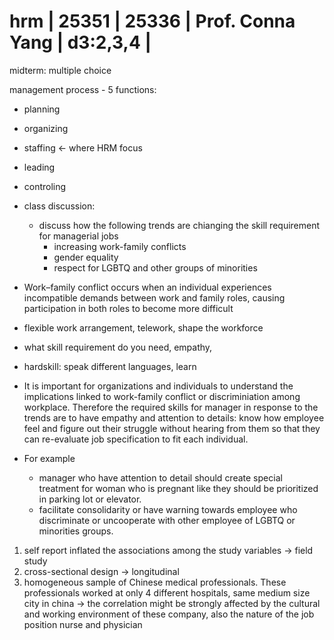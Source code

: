 # hrm | 25351    | 25336     | Prof. Conna Yang   | d3:2,3,4 |

midterm: multiple choice

management process - 5 functions:
- planning
- organizing
- staffing <- where HRM focus
- leading
- controling

- class discussion:
  - discuss how the following trends are chianging the skill requirement for managerial jobs
    - increasing work-family conflicts
    - gender equality
    - respect for LGBTQ and other groups of minorities

- Work–family conflict occurs when an individual experiences incompatible demands between work and family roles, causing participation in both roles to become more difficult
- flexible work arrangement, telework, shape the workforce
- what skill requirement do you need, empathy, 
- hardskill: speak different languages, learn

- It is important for organizations and individuals to understand the implications linked to work-family conflict or discriminiation among workplace. Therefore the required skills for manager in response to the trends are to have empathy and attention to details: know how employee feel and figure out their struggle without hearing from them so that they can re-evaluate job specification to fit each individual.
- For example
  - manager who have attention to detail should create special treatment for woman who is pregnant like they should be prioritized in parking lot or elevator.  
  - facilitate consolidarity or have warning towards employee who discriminate or uncooperate with other employee of LGBTQ or minorities groups.
 
1. self report inflated the associations among the study variables -> field study
2. cross-sectional design -> longitudinal
3. homogeneous sample of Chinese medical professionals. These professionals worked at only 4 different hospitals, same medium size city in china -> the correlation might be strongly affected by the cultural and working environment of these company, also the nature of the job position nurse and physician
